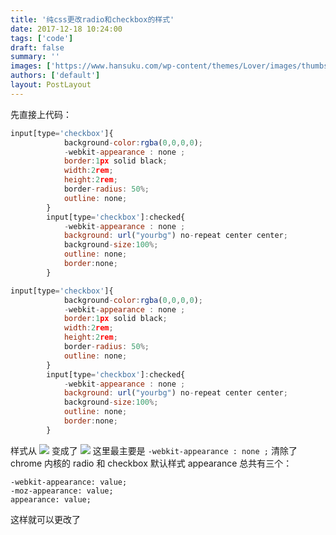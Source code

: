 ```yaml
---
title: '纯css更改radio和checkbox的样式'
date: 2017-12-18 10:24:00
tags: ['code']
draft: false
summary: ''
images: ['https://www.hansuku.com/wp-content/themes/Lover/images/thumbs/8.jpg']
authors: ['default']
layout: PostLayout
---
```


先直接上代码：

```javascript
input[type='checkbox']{
            background-color:rgba(0,0,0,0);
            -webkit-appearance : none ;
            border:1px solid black;
            width:2rem;
            height:2rem;
            border-radius: 50%;
            outline: none;
        }
        input[type='checkbox']:checked{
            -webkit-appearance : none ;
            background: url("yourbg") no-repeat center center;
            background-size:100%;
            outline: none;
            border:none;
        }

input[type='checkbox']{
            background-color:rgba(0,0,0,0);
            -webkit-appearance : none ;
            border:1px solid black;
            width:2rem;
            height:2rem;
            border-radius: 50%;
            outline: none;
        }
        input[type='checkbox']:checked{
            -webkit-appearance : none ;
            background: url("yourbg") no-repeat center center;
            background-size:100%;
            outline: none;
            border:none;
        }
```

样式从
![](https://www.hansuku.com/wp-content/uploads/2017/12/6af346d2a68b13c103c81447ee57a051.png)
变成了
![](https://www.hansuku.com/wp-content/uploads/2017/12/adb6bc09337fc8850e55e09fc2f66845.png)
这里最主要是
`-webkit-appearance : none ;`
清除了 chrome 内核的 radio 和 checkbox 默认样式
appearance 总共有三个：

```
-webkit-appearance: value;
-moz-appearance: value;
appearance: value;
```

这样就可以更改了
